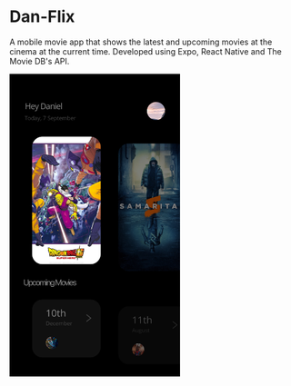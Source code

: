 # Dan-Flix
A mobile movie app that shows the latest and upcoming movies at the cinema at the current time. Developed using Expo, React Native and The Movie DB's API.

<img src="https://github.com/danielashrafk/dan-flix/blob/main/assets/app-captures/Capture1.png" width="300" aspectratio=1>
<!-- ![Screenshot](https://github.com/danielashrafk/dan-flix/blob/main/assets/app-captures/Capture1.png)

![Screenshot](https://github.com/danielashrafk/dan-flix/blob/main/assets/app-captures/Capture2.png)

![Screenshot](https://github.com/danielashrafk/dan-flix/blob/main/assets/app-captures/Capture3.png)

![Screenshot](https://github.com/danielashrafk/dan-flix/blob/main/assets/app-captures/Capture4.png)

![Screenshot](https://github.com/danielashrafk/dan-flix/blob/main/assets/app-captures/Capture5.png) -->
